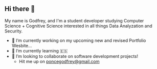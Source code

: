 ## Hi there 👋

My name is Godfrey, and I'm a student developer studying Computer Science + Cognitive Science interested in all things Data Analyzation and Security.

- 🔭 I’m currently working on my upcoming new and revised Portfolio Wesbite... 
- 🌱 I’m currently learning 🇪🇸
- 👯 I’m looking to collaborate on software development projects!
  - Hit me up on poncegodfrey@gmail.com  
<!--
**godfreyponce/GodfreyPonce** is a ✨ _special_ ✨ repository because its `README.md` (this file) appears on your GitHub profile.

Here are some ideas to get you started:

- 🔭 I’m currently working on ... [Website name](https://websiteurl.com)
- 🌱 I’m currently learning ...
- 👯 I’m looking to collaborate on ...
- 🤔 I’m looking for help with ...
- 💬 Ask me about ...
- 📫 How to reach me: ...
- 😄 Pronouns: ...
- ⚡ Fun fact: ...
-->
